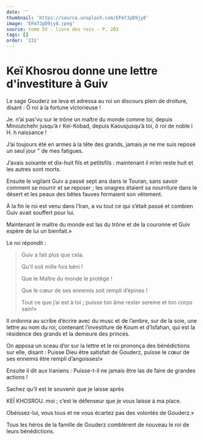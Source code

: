 ```yaml
---
date: ''
thumbnail: 'https://source.unsplash.com/EFm7JpD9jy8'
image: 'EFm7JpD9jy8.jpeg'
source: tome IV - livre des rois - P. 203
tags: []
order: '231'
---
```


# Keï Khosrou donne une lettre d'investiture à Guiv

Le sage Gouderz se leva et adressa au roi un discours plein de droiture, disant : Ô roi à la fortune victorieuse !

Je. n’ai pas’vu sur le trône un maître du monde comme toi, depuis Minoutchehr jusqu’à r Keï-Kobad, depuis Kaousjusqu’à toi, ô roi de noble l H. h naissance !

J’ai toujours été en armes à la tête des grands, jamais je ne me suis reposé un seul jour " de mes fatigues.

J’avais soixante et dix-huit fils et petitsfils : maintenant il m’en reste huit et les autres sont morts.

Ensuite le vigilant Guiv a passé sept ans dans le Touran, sans savoir comment se nourrir et se reposer ; les onagres étaient sa nourriture dans le désert et les peaux des bêtes fauves formaient son vêtement.

À la fin le roi est venu dans l’Iran, a vu tout ce qui s’était passé et combien Guiv avait souffert pour lui.

Maintenant le maître du monde est las du trône et de la couronne et Guiv espère de lui un bienfait.»

Le roi répondit :

> Guiv a fait plus que cela.
>
> Qu’il soit mille fois béni !
>
> Que le Maître du monde le protège !
>
> Que le cœur de ses ennemis soit rempli d’épines !
>
> Tout ce que j’ai est à toi ; puisse ton âme rester sereine et ton corps sain!»

Il ordonna au scribe d’écrire avec du musc et de l’ambre, sur de la soie, une lettre au nom du roi, contenant l’investiture de Koum et d’Isfahan, qui est la résidence des grands et la demeure des princes.

On apposa un sceau d’or sur la lettre et le roi prononça des bénédictions sur elle, disant : Puisse Dieu être satisfait de Gouderz, puisse le cœur de ses ennemis être rempli d’angoisses!»

Ensuite il dit aux Iraniens : Puisse-t-il ne jamais être las de faire de grandes actions !

Sachez qu’il est le souvenir que je laisse après

KEÏ KHOSROU. moi ; c’est le défenseur que je vous laisse à ma place.

Obéissez-lui, vous tous et ne vous écartez pas des volontés de Gouderz.»

Tous les héros de la famille de Gouderz comblèrent de nouveau le roi de leurs bénédictions.
